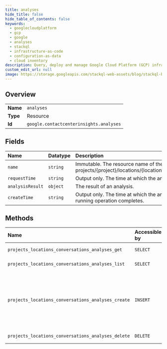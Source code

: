 ```yaml
---
title: analyses
hide_title: false
hide_table_of_contents: false
keywords:
  - googlecloudplatform
  - gcp
  - google
  - analyses
  - stackql
  - infrastructure-as-code
  - configuration-as-data
  - cloud inventory
description: Query, deploy and manage Google Cloud Platform (GCP) infrastructure and resources using SQL
custom_edit_url: null
image: https://storage.googleapis.com/stackql-web-assets/blog/stackql-blog-post-featured-image.png
---
```

  
    

## Overview
<table><tbody>
<tr><td><b>Name</b></td><td><code>analyses</code></td></tr>
<tr><td><b>Type</b></td><td>Resource</td></tr>
<tr><td><b>Id</b></td><td><code>google.contactcenterinsights.analyses</code></td></tr>
</tbody></table>

## Fields
| Name | Datatype | Description |
|:-----|:---------|:------------|
| `name` | `string` | Immutable. The resource name of the analysis. Format: projects/{project}/locations/{location}/conversations/{conversation}/analyses/{analysis} |
| `requestTime` | `string` | Output only. The time at which the analysis was requested. |
| `analysisResult` | `object` | The result of an analysis. |
| `createTime` | `string` | Output only. The time at which the analysis was created, which occurs when the long-running operation completes. |
## Methods
| Name | Accessible by | Required Params | Description |
|:-----|:--------------|:----------------|:------------|
| `projects_locations_conversations_analyses_get` | `SELECT` | `name` | Gets an analysis. |
| `projects_locations_conversations_analyses_list` | `SELECT` | `parent` | Lists analyses. |
| `projects_locations_conversations_analyses_create` | `INSERT` | `parent` | Creates an analysis. The long running operation is done when the analysis has completed. |
| `projects_locations_conversations_analyses_delete` | `DELETE` | `name` | Deletes an analysis. |
